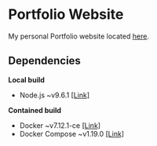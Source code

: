 # Portfolio Website
My personal Portfolio website located [here](https://andythedeveloper.com).

## Dependencies
**Local build**
- Node.js ~v9.6.1 [[Link]](https://nodejs.org/en/download/)

**Contained build**
- Docker ~v7.12.1-ce [[Link]](https://docs.docker.com/install/linux/docker-ce/centos/)
- Docker Compose ~v1.19.0 [[Link]](https://docs.docker.com/compose/install/)
